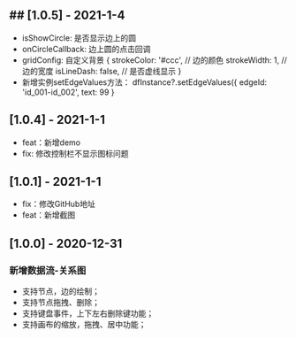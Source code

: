 
## ## [1.0.5] - 2021-1-4
- isShowCircle: 是否显示边上的圆
- onCircleCallback: 边上圆的点击回调
- gridConfig: 自定义背景 {
                      strokeColor: '#ccc', // 边的颜色
                      strokeWidth: 1, // 边的宽度
                      isLineDash: false, // 是否虚线显示
                    }
- 新增实例setEdgeValues方法： 
    dfInstance?.setEdgeValues({ edgeId: 'id_001-id_002', text: 99 }

## [1.0.4] - 2021-1-1
- feat：新增demo
- fix: 修改控制栏不显示图标问题

## [1.0.1] - 2021-1-1

- fix：修改GitHub地址
- feat：新增截图

## [1.0.0] - 2020-12-31

### 新增数据流-关系图
- 支持节点，边的绘制；
- 支持节点拖拽、删除；
- 支持键盘事件，上下左右删除键功能；
- 支持画布的缩放，拖拽、居中功能；


